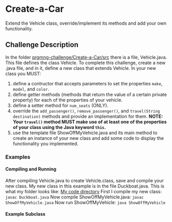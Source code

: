 # Create-a-Car
Extend the Vehicle class, override/implement its methods and add your own functionality.

## Challenge Description
In the folder [prgmng-challenge/Create-a-Car/src](/src) there is a file, Vehicle.java. This file defines the class Vehicle. To complete 
this challenge, create a new .java file, and in it, define a new class that extends Vehicle. In your new class you MUST:
1. define a contructor that accepts parameters to set the properties ```make```, ```model```, and ```color```.
2. define getter methods (methods that return the value of a certain private property) for each of the properties of your vehicle.
3. define a setter method for ```num_seats``` (ONLY).
4. override the ```add_passenger()```, ```remove_passenger()```, and ```travel(String destination)``` methods and provide 
an implementation for them. **NOTE: Your ```travel()``` method MUST make use of at least one of the properties of your class using the
Java keyword ```this```.**
5. use the template file ShowOffMyVehicle.java and its main method to create an instance of your new class and add some code to display
the functionality you implemented.

### Examples
#### Compiling and Running
After compiling Vehicle.java to create Vehicle.class, save and compile your new class. My new class in this example is in the file 
Duckboat.java. This is what my folder looks like:
[My code directory](Create-a-Car/Vehicle_folder.png)
First I compile my new class:
```javac Duckboat.java```
Now compile ShowOffMyVehicle.java:
```javac ShowOffMyVehicle.java```
Now run ShowOffMyVehicle:
```java ShowOffMyVehicle```

#### Example Subclass
```Java

```


